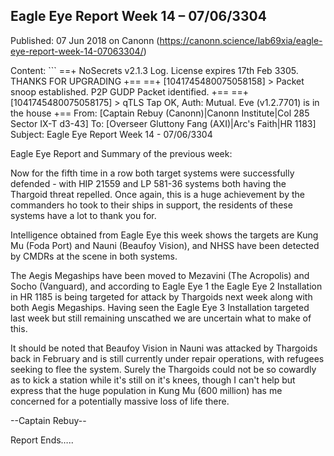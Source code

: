 ## Eagle Eye Report Week 14 &#8211; 07/06/3304

Published: 07 Jun 2018 on Canonn (https://canonn.science/lab69xia/eagle-eye-report-week-14-07063304/)

Content: ```
==+ NoSecrets v2.1.3 Log. License expires 17th Feb 3305. THANKS FOR UPGRADING +==
==+ [1041745480075058158] > Packet snoop established. P2P GUDP Packet identified. +==
==+ [1041745480075058175] > qTLS Tap OK, Auth: Mutual. Eve (v1.2.7701) is in the house +==
From: [Captain Rebuy (Canonn)|Canonn Institute|Col 285 Sector IX-T d3-43]
To: [Overseer Gluttony Fang (AXI)|Arc's Faith|HR 1183]
Subject: Eagle Eye Report Week 14 - 07/06/3304

Eagle Eye Report and Summary of the previous week:

Now for the fifth time in a row both target systems were successfully defended - with HIP 21559 and LP 581-36 systems both having the Thargoid threat repelled. Once again, this is a huge achievement by the commanders ho took to their ships in support, the residents of these systems have a lot to thank you for.

Intelligence obtained from Eagle Eye this week shows the targets are Kung Mu (Foda Port) and Nauni (Beaufoy Vision), and NHSS have been detected by CMDRs at the scene in both systems.

The Aegis Megaships have been moved to Mezavini (The Acropolis) and Socho (Vanguard), and according to Eagle Eye 1 the Eagle Eye 2 Installation in HR 1185 is being targeted for attack by Thargoids next week along with both Aegis Megaships. Having seen the Eagle Eye 3 Installation targeted last week but still remaining unscathed we are uncertain what to make of this.  

It should be noted that Beaufoy Vision in Nauni was attacked by Thargoids back in February and is still currently under repair operations, with refugees seeking to flee the system. Surely the Thargoids could not be so cowardly as to kick a station while it's still on it's knees, though I can't help but express that the huge population in Kung Mu (600 million) has me concerned for a potentially massive loss of life there.

--Captain Rebuy--

Report Ends…..
```